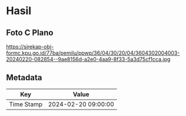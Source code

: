 # Hasil

## Foto C Plano

https://sirekap-obj-formc.kpu.go.id/77ba/pemilu/ppwp/36/04/30/20/04/3604302004003-20240220-082854--9ae8156d-a2e0-4aa9-8f33-5a3d75cf1cca.jpg


## Metadata

| Key        | Value               |
| ---------- | ------------------- |
| Time Stamp | 2024-02-20 09:00:00 |



